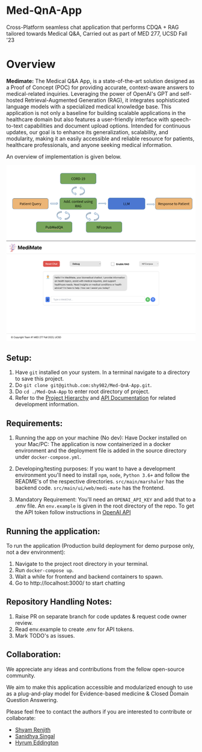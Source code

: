 # Med-QnA-App

Cross-Platform seamless chat application that performs CDQA + RAG tailored towards Medical Q&amp;A, Carried out as part
of MED 277, UCSD Fall '23

# Overview

**Medimate:** The Medical Q&A App, is a state-of-the-art solution designed as a Proof of Concept (POC) for providing accurate, context-aware answers to medical-related inquiries. Leveraging the power of OpenAI's GPT and self-hosted Retrieval-Augmented Generation (RAG), it integrates sophisticated language models with a specialized medical knowledge base. This application is not only a baseline for building scalable applications in the healthcare domain but also features a user-friendly interface with speech-to-text capabilities and document upload options. Intended for continuous updates, our goal is to enhance its generalization, scalability, and modularity, making it an easily accessible and reliable resource for patients, healthcare professionals, and anyone seeking medical information.

An overview of implementation is given below. 

![Implementation-Img](process.png)
![UI-Image](ui-sample.png)
## Setup:

1. Have ``git`` installed on your system. In a terminal navigate to a directory to save this project.
2. Do ``git clone git@github.com:shy982/Med-QnA-App.git``.
3. Do ``cd ./Med-QnA-App`` to enter root directory of project.
4. Refer to the [Project Hierarchy](https://github.com/shy982/Med-QnA-App/tree/main/docs/ProjectStructure.md) and [API Documentation](https://github.com/shy982/Med-QnA-App/tree/main/docs/APIDocs.md) for related development information.

## Requirements:

1. Running the app on your machine (No dev): Have Docker installed on your Mac/PC: The application is now containerized
   in a docker environment and the deployment file is added in the source directory under `docker-compose.yml`.

2. Developing/testing purposes: If you want to have a development environment you'll need to
   install ``npm``, ``node``, ``Python 3.6+`` and follow the README's of the respective
   directories. ``src/main/marshaler`` has the backend code. ``src/main/ui/web/medi-mate`` has the frontend.

3. Mandatory Requirement: You'll need an `OPENAI_API_KEY` and add that to a .env file.
   An `env.example` is given in the root directory of the repo. To get the API token follow instructions in [OpenAI API](https://openai.com/blog/openai-api)

## Running the application:

To run the application (Production build deployment for demo purpose only, not a dev environment):

1. Navigate to the project root directory in your terminal.
2. Run ``docker-compose up``.
3. Wait a while for frontend and backend containers to spawn.
4. Go to http://localhost:3000/ to start chatting

## Repository Handling Notes:

1. Raise PR on separate branch for code updates & request code owner review.
2. Read env.example to create .env for API tokens.
3. Mark TODO's as issues.

## Collaboration: 

We appreciate any ideas and contributions from the fellow open-source community. 

We aim to make this application accessible and modularized enough to use as a plug-and-play model for Evidence-based medicine & Closed Domain Question Answering. 

Please feel free to contact the authors if you are interested to contribute or collaborate: 

- [Shyam Renjith](https://www.github.com/shy982)
- [Sanidhya Singal](https://www.github.com/sayhitosandy)
- [Hyrum Eddington](https://github.com/hyedd77)